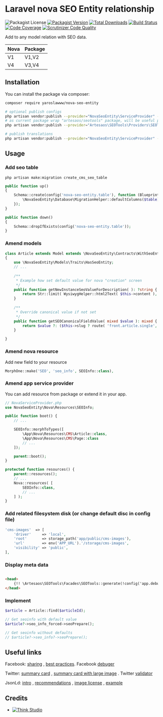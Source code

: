 # Laravel nova SEO Entity relationship

![Packagist License](https://img.shields.io/packagist/l/yaroslawww/nova-seo-entity?color=%234dc71f)
[![Packagist Version](https://img.shields.io/packagist/v/yaroslawww/nova-seo-entity)](https://packagist.org/packages/yaroslawww/nova-seo-entity)
[![Total Downloads](https://img.shields.io/packagist/dt/yaroslawww/nova-seo-entity)](https://packagist.org/packages/yaroslawww/nova-seo-entity)
[![Build Status](https://scrutinizer-ci.com/g/yaroslawww/nova-seo-entity/badges/build.png?b=master)](https://scrutinizer-ci.com/g/yaroslawww/nova-seo-entity/build-status/master)
[![Code Coverage](https://scrutinizer-ci.com/g/yaroslawww/nova-seo-entity/badges/coverage.png?b=master)](https://scrutinizer-ci.com/g/yaroslawww/nova-seo-entity/?branch=master)
[![Scrutinizer Code Quality](https://scrutinizer-ci.com/g/yaroslawww/nova-seo-entity/badges/quality-score.png?b=master)](https://scrutinizer-ci.com/g/yaroslawww/nova-seo-entity/?branch=master)

Add to any model relation with SEO data.

| Nova | Package |
|------|---------|
| V1   | V1,V2   |
| V4   | V3,V4   |

## Installation

You can install the package via composer:

```bash
composer require yaroslawww/nova-seo-entity

# optional publish configs
php artisan vendor:publish --provider="NovaSeoEntity\ServiceProvider" --tag="config"
# as current package wrap "artesaos/seotools" package, will be useful publish internal config:
php artisan vendor:publish --provider="Artesaos\SEOTools\Providers\SEOToolsServiceProvider"

# publish translations
php artisan vendor:publish --provider="NovaSeoEntity\ServiceProvider" --tag="lang"
```

## Usage

### Add seo table

```shell
php artisan make:migration create_cms_seo_table
```

```php
public function up()
{
    Schema::create(config('nova-seo-entity.table'), function (Blueprint $table) {
        \NovaSeoEntity\Database\MigrationHelper::defaultColumns($table);
    });
}

public function down()
{
    Schema::dropIfExists(config('nova-seo-entity.table'));
}
```

### Amend models

```php
class Article extends Model extends \NovaSeoEntity\Contracts\WithSeoEntity
{
    use \NovaSeoEntity\Models\Traits\HasSeoEntity;
    // ...
    
    /**
     * Example how set default value for nova "creation" screen
     */
    public function getNewInstanceSeoValueForDescription( ): ?string {
        return Str::limit( WysiwygHelper::html2Text( $this->content ), 150 );
    }
    
    /**
     * Override canonical value if not set
     */
    public function getSEOCanonicalFieldValue( mixed $value ): mixed {
        return $value ?: ($this->slug ? route( 'front.article.single', $this->slug ) : null);
    }

}
```

### Amend nova resource

Add new field to your resource

```php
MorphOne::make('SEO', 'seo_info', SEOInfo::class),
```

### Amend app service provider

You can add resource from package or extend it in your app.

```php
// NovaServiceProvider.php
use NovaSeoEntity\Nova\Resources\SEOInfo;

public function boot() {
    // ...

    SEOInfo::morphToTypes([
        \App\Nova\Resources\CMS\Article::class,
        \App\Nova\Resources\CMS\Page::class
        // ...
    ]);

    parent::boot();
}

protected function resources() {
    parent::resources();
    // ...
    Nova::resources( [
        SEOInfo::class,
        // ...
    ] );
}
```

### Add related filesystem disk (or change default disc in config file)

```php
'cms-images'  => [
    'driver'     => 'local',
    'root'       => storage_path('app/public/cms-images'),
    'url'        => env('APP_URL').'/storage/cms-images',
    'visibility' => 'public',
],
```

### Display meta data

```html

<head>
    {!! \Artesaos\SEOTools\Facades\SEOTools::generate(!config('app.debug')) !!}
</head>
```

### Implement

```php
$article = Article::find($articleId);

// Get seoinfo with default value
$article?->seo_info_forced->seoPrepare();

// Get seoinfo without defaults
// $article?->seo_info?->seoPrepare();
```

## Useful links

Facebook: [sharing](https://developers.facebook.com/docs/sharing/webmasters/)
, [best practices](https://developers.facebook.com/docs/sharing/best-practices#images).
Facebook [debuger](https://developers.facebook.com/tools/debug)

Twitter: [summary card](https://developer.twitter.com/en/docs/twitter-for-websites/cards/overview/summary)
, [summary card with large image](https://developer.twitter.com/en/docs/twitter-for-websites/cards/overview/summary-card-with-large-image)
. Twitter [validator](https://cards-dev.twitter.com/validator)

JsonLd: [intro](https://developers.google.com/search/docs/advanced/structured-data/intro-structured-data)
, [recommendations](https://developers.google.com/search/docs/advanced/structured-data/sd-policies)
, [image license](https://developers.google.com/search/docs/advanced/structured-data/image-license-metadata)
, [example](https://developers.google.com/search/docs/advanced/structured-data/article)

## Credits

- [![Think Studio](https://yaroslawww.github.io/images/sponsors/packages/logo-think-studio.png)](https://think.studio/)






